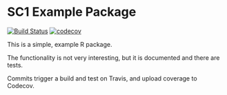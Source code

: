 # SC1 Example Package

[![Build Status](https://travis-ci.com/awllee/SC1ExamplePackage.svg?branch=master)](https://travis-ci.com/awllee/SC1ExamplePackage)
[![codecov](https://codecov.io/gh/awllee/SC1ExamplePackage/branch/master/graph/badge.svg)](https://codecov.io/gh/awllee/SC1ExamplePackage)

This is a simple, example R package.

The functionality is not very interesting, but it is documented and there are tests.

Commits trigger a build and test on Travis, and upload coverage to Codecov.
